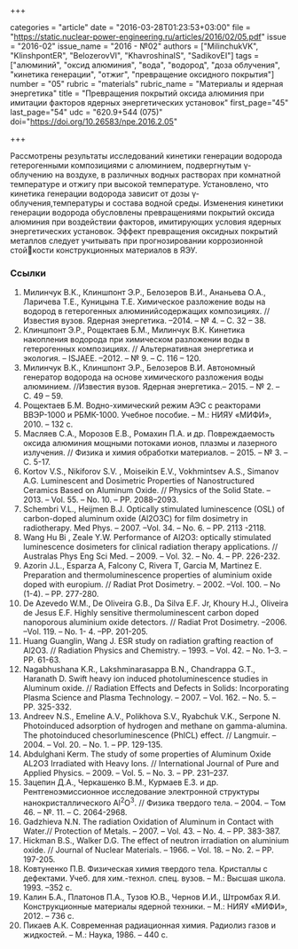 +++

categories = "article"
date = "2016-03-28T01:23:53+03:00"
file = "https://static.nuclear-power-engineering.ru/articles/2016/02/05.pdf"
issue = "2016-02"
issue_name = "2016 - №02"
authors = ["MilinchukVK", "KlinshpontER", "BelozerovVI", "KhavroshinaIS", "SadikovEI"]
tags = ["алюминий", "оксид алюминия", "вода", "водород", "доза облучения", "кинетика генерации", "отжиг", "превращение оксидного покрытия"]
number = "05"
rubric = "materials"
rubric_name = "Материалы и ядерная энергетика"
title = "Превращения покрытий оксида алюминия при имитации факторов ядерных энергетических установок"
first_page="45"
last_page="54"
udc = "620.9+544 (075)"
doi="https://doi.org/10.26583/npe.2016.2.05"

+++

Рассмотрены результаты исследований кинетики генерации водорода гетерогенными композициями с алюминием, подвергнутым γ-облучению на воздухе, в различных водных растворах при комнатной температуре и отжигу при высокой температуре. Установлено, что кинетика генерации водорода зависит от дозы γ-облучения,температуры и состава водной среды. 
Изменения кинетики генерации водорода обусловлены превращениями покрытий оксида алюминия при воздействии факторов, имитирующих условия ядерных энергетических установок. 
Эффект превращения оксидных покрытий металлов следует учитывать при прогнозировании коррозионной стойкости конструкционных материалов в ЯЭУ.


### Ссылки

1. Милинчук В.К., Клиншпонт Э.Р., Белозеров В.И., Ананьева О.А., Ларичева Т.Е., Куницына Т.Е. Химическое разложение воды на водород в гетерогенных алюминийсодержащих композициях. // Известия вузов. Ядерная энергетика. –2014. – № 4. – С. 32 – 38.
2. Клиншпонт Э.Р., Рощектаев Б.М., Милинчук В.К. Кинетика накопления водорода при химическом разложении воды в гетерогенных композициях. // Альтернативная энергетика и экология. – ISJAEE. –2012. – № 9. – С. 116 – 120.
3. Милинчук В.К., Клиншпонт Э.Р., Белозеров В.И. Автономный генератор водорода на основе химического разложения воды алюминием. //Известия вузов. Ядерная энергетика.– 2015. – № 2. – С. 49 – 59.
4. Рощектаев Б.М. Водно-химический режим АЭС с реакторами ВВЭР-1000 и РБМК-1000. Учебное пособие. – М.: НИЯУ «МИФИ», 2010. – 132 с.
5. Масляев С.А., Морозов Е.В., Ромахин П.А. и др. Повреждаемость оксида алюминия мощными потоками ионов, плазмы и лазерного излучения. // Физика и химия обработки материалов. – 2015. – № 3. – С. 5-17.
6. Kortov V.S., Nikiforov S.V. , Moiseikin E.V., Vokhmintsev A.S., Simanov A.G. Luminescent and Dosimetric Properties of Nanostructured Ceramics Based on Aluminum Oxide. // Physics of the Solid State. – 2013. – Vol. 55. – No. 10. – PP. 2088–2093.
7. Schembri V.L., Heijmen B.J. Optically stimulated luminescence (OSL) of carbon-doped aluminum oxide (Al2O3C) for film dosimetry in radiotherapy. Med Phys. – 2007. –Vol. 34. – No. 6. – PP. 2113 -2118.
8. Wang Hu Bi , Zeale Y.W. Performance of Al2O3: optically stimulated luminescence dosimeters for clinical radiation therapy applications. // Australas Phys Eng Sci Med. – 2009. – Vol. 32. – No. 4. – PP. 226-232.
9. Azorin J.L., Esparza A, Falcony C, Rivera T, Garcia M, Martinez E. Preparation and thermoluminescence properties of aluminium oxide doped with europium. // Radiat Prot Dosimetry. – 2002. –Vol. 100. – No (1-4). – PP. 277-280.
10. De Azevedo W.M., De Oliveira G.B., Da Silva E.F. Jr, Khoury H.J., Oliveira de Jesus E.F. Highly sensitive thermoluminescent carbon doped nanoporous aluminium oxide detectors. // Radiat Prot Dosimetry. –2006. –Vol. 119. – No. 1- 4. –PP. 201-205.
11. Huang Guanglin, Wang J. ESR study on radiation grafting reaction of Al2O3. // Radiation Physics and Chemistry. – 1993. – Vol. 42. – No. 1–3. – PP. 61-63.
12. Nagabhushana K.R., Lakshminarasappa B.N., Chandrappa G.T., Haranath D. Swift heavy ion induced photoluminescence studies in Aluminum oxide. // Radiation Effects and Defects in Solids: Incorporating Plasma Science and Plasma Technology. – 2007. – Vol. 162. – No. 5. – PP. 325-332.
13. Andreev N.S., Emeline A.V., Polikhova S.V., Ryabchuk V.K., Serpone N. Photoinduced adsorption of hydrogen and methane on gamma-alumina. The photoinduced chesorluminescence (PhICL) effect. // Langmuir. – 2004. – Vol. 20. – No. 1. – PP. 129-135.
14. Abdulghani Kerm. The study of some properties of Aluminum Oxide AL2O3 Irradiated with Heavy Ions. // International Journal of Pure and Applied Physics. – 2009. – Vol. 5. – No. 3. – PP. 231–237.
15. Зацепин Д.А., Черкашенко В.М., Курмаев Е.З. и др. Рентгеноэмиссионное исследование электронной структуры нанокристаллического Al<sup>2</sup>O<sup>3</sup>. // Физика твердого тела. – 2004. – Том 46. – №. 11. – С. 2064-2968.
16. Gadzhieva N.N. The radiation Oxidation of Aluminum in Contact with Water.// Protection of Metals. – 2007. – Vol. 43. – No. 4. – PP. 383-387.
17. Hickman B.S., Walker D.G. The effect of neutron irradiation on aluminium oxide. // Journal of Nuclear Materials. – 1966. – Vol. 18. – No. 2. – PP. 197-205.
18. Ковтуненко П.В. Физическая химия твердого тела. Кристаллы с дефектами. Учеб. для хим.-технол. спец. вузов. – М.: Высшая школа. 1993. –352 c.
19. Калин Б.А., Платонов П.А., Тузов Ю.В., Чернов И.И., Штромбах Я.И. Конструкционные материалы ядерной техники. – М.: НИЯУ «МИФИ», 2012. – 736 с.
20. Пикаев А.К. Современная радиационная химия. Радиолиз газов и жидкостей. – М.: Наука, 1986. – 440 с.